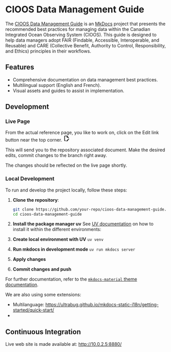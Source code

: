 # CIOOS Data Management Guide

The [CIOOS Data Management Guide](http://10.0.2.5:8880/) is an [MkDocs](https://www.mkdocs.org/) project that presents the recommended best practices for managing data within the Canadian Integrated Ocean Observing System (CIOOS). This guide is designed to help data managers adopt FAIR (Findable, Accessible, Interoperable, and Reusable) and CARE (Collective Benefit, Authority to Control, Responsibility, and Ethics) principles in their workflows.

## Features

- Comprehensive documentation on data management best practices.
- Multilingual support (English and French).
- Visual assets and guides to assist in implementation.

## Development

### Live Page

From the actual reference page, you like to work on, click on the Edit link button near the top corner. <svg xmlns="http://www.w3.org/2000/svg" height=20 viewBox="0 0 24 24"><path d="M10 20H6V4h7v5h5v3.1l2-2V8l-6-6H6c-1.1 0-2 .9-2 2v16c0 1.1.9 2 2 2h4zm10.2-7c.1 0 .3.1.4.2l1.3 1.3c.2.2.2.6 0 .8l-1 1-2.1-2.1 1-1c.1-.1.2-.2.4-.2m0 3.9L14.1 23H12v-2.1l6.1-6.1z"></path></svg>

This will send you to the repository associated document. Make the desired edits, commit changes to the branch right away.

The changes should be reflected on the live page shortly.

### Local Development

To run and develop the project locally, follow these steps:

1. **Clone the repository**:
   ```sh
   git clone https://github.com/your-repo/cioos-data-management-guide.git
   cd cioos-data-management-guide
   ```

2. **Install the package manager uv**
    See [UV documentation](https://docs.astral.sh/uv/getting-started/installation/) on how to install it within the different environments:

3. **Create local environment with UV**
    `uv venv`

4. **Run mkdocs in development mode**
    `uv run mkdocs server`

5. **Apply changes**

6. **Commit changes and push**

For further documentation, refer to the [`mkdocs-material` theme documentation](https://squidfunk.github.io/mkdocs-material/).

We are also using some extensions:
- Multilanguage: https://ultrabug.github.io/mkdocs-static-i18n/getting-started/quick-start/
- 

## Continuous Integration

Live web site is made available at: http://10.0.2.5:8880/
